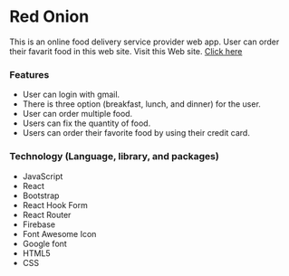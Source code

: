 # Red Onion

This is an online food delivery service provider web app. User can order their favarit food in this web site.
Visit this Web site. [Click here](https://red-onion-ab22b.web.app/)

### Features

* User can login with gmail.
* There is three option (breakfast, lunch, and dinner) for the user.
* User can order multiple food.
* Users can fix the quantity of food.
* Users can order their favorite food by using their credit card.

### Technology (Language, library, and packages)

* JavaScript 
* React
* Bootstrap
* React Hook Form
* React Router
* Firebase
* Font Awesome Icon
* Google font
* HTML5
* CSS

